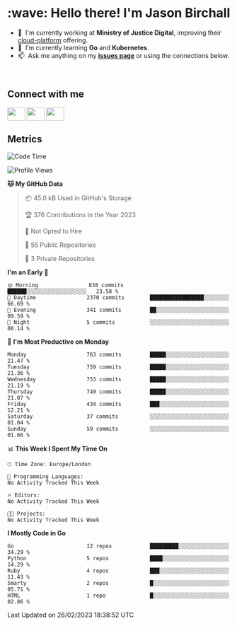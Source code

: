 <h1 align="left" id="jason-title">:wave: Hello there! I'm Jason Birchall</h1>

- :office: &nbsp;I'm currently working at **Ministry of Justice Digital**, improving their [cloud-platform](https://github.com/ministryofjustice/cloud-platform) offering.
- :seedling: &nbsp;I’m currently learning **Go** and **Kubernetes**.
- :mailbox: &nbsp;Ask me anything on my **[issues page]** or using the connections below.


<br>

<h2>Connect with me</h2>
<p>
<a href="https://twitter.com/jsonBirchall" target="blank"><img align="center" src="https://cdn.jsdelivr.net/npm/simple-icons@3.0.1/icons/twitter.svg" alt="" height="30" width="40" /></a>
<a href="https://keybase.io/json0" target="blank"><img align="center" src="https://cdn.jsdelivr.net/npm/simple-icons@3.0.1/icons/keybase.svg" alt="" height="30" width="40" /></a>
<a href="https://www.reddit.com/user/kakorate" target="blank"><img align="center" src="https://cdn.jsdelivr.net/npm/simple-icons@3.0.1/icons/reddit.svg" alt="" height="30" width="40" /></a>
</p>

<h2>Metrics</h2>

<!--START_SECTION:waka-->
![Code Time](http://img.shields.io/badge/Code%20Time-945%20hrs%2014%20mins-blue)

![Profile Views](http://img.shields.io/badge/Profile%20Views-0-blue)

**🐱 My GitHub Data** 

> 📦 45.0 kB Used in GitHub's Storage 
 > 
> 🏆 376 Contributions in the Year 2023
 > 
> 🚫 Not Opted to Hire
 > 
> 📜 55 Public Repositories 
 > 
> 🔑 3 Private Repositories 
 > 
**I'm an Early 🐤** 

```text
🌞 Morning                838 commits         ██████░░░░░░░░░░░░░░░░░░░   23.58 % 
🌆 Daytime                2370 commits        █████████████████░░░░░░░░   66.69 % 
🌃 Evening                341 commits         ██░░░░░░░░░░░░░░░░░░░░░░░   09.59 % 
🌙 Night                  5 commits           ░░░░░░░░░░░░░░░░░░░░░░░░░   00.14 % 
```
📅 **I'm Most Productive on Monday** 

```text
Monday                   763 commits         █████░░░░░░░░░░░░░░░░░░░░   21.47 % 
Tuesday                  759 commits         █████░░░░░░░░░░░░░░░░░░░░   21.36 % 
Wednesday                753 commits         █████░░░░░░░░░░░░░░░░░░░░   21.19 % 
Thursday                 749 commits         █████░░░░░░░░░░░░░░░░░░░░   21.07 % 
Friday                   434 commits         ███░░░░░░░░░░░░░░░░░░░░░░   12.21 % 
Saturday                 37 commits          ░░░░░░░░░░░░░░░░░░░░░░░░░   01.04 % 
Sunday                   59 commits          ░░░░░░░░░░░░░░░░░░░░░░░░░   01.66 % 
```


📊 **This Week I Spent My Time On** 

```text
🕑︎ Time Zone: Europe/London

💬 Programming Languages: 
No Activity Tracked This Week

🔥 Editors: 
No Activity Tracked This Week

🐱‍💻 Projects: 
No Activity Tracked This Week
```

**I Mostly Code in Go** 

```text
Go                       12 repos            █████████░░░░░░░░░░░░░░░░   34.29 % 
Python                   5 repos             ████░░░░░░░░░░░░░░░░░░░░░   14.29 % 
Ruby                     4 repos             ███░░░░░░░░░░░░░░░░░░░░░░   11.43 % 
Smarty                   2 repos             █░░░░░░░░░░░░░░░░░░░░░░░░   05.71 % 
HTML                     1 repo              █░░░░░░░░░░░░░░░░░░░░░░░░   02.86 % 
```




 Last Updated on 26/02/2023 18:38:52 UTC
<!--END_SECTION:waka-->

<!-- links -->

[issues page]: https://github.com/jasonBirchall/jasonBirchall/issues "jasonBirchall/issues"
